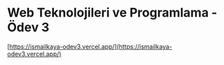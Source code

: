 # Web Teknolojileri ve Programlama - Ödev 3
[https://ismailkaya-odev3.vercel.app/](https://ismailkaya-odev3.vercel.app/)
